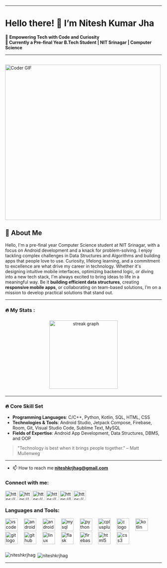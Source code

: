 
---

# Hello there! 👋 I’m Nitesh Kumar Jha

🚀 **Empowering Tech with Code and Curiosity**  
**📍 Currently a Pre-final Year B.Tech Student | NIT Srinagar | Computer Science**

---
 <br>
    <img src="https://media.giphy.com/media/SWoSkN6DxTszqIKEqv/giphy.gif" alt="Coder GIF" width="500">
    
## 📘 About Me

Hello, I'm a pre-final year Computer Science student at NIT Srinagar, with a focus on Android development and a knack for problem-solving. I enjoy tackling complex challenges in Data Structures and Algorithms and building apps that people love to use.
Curiosity, lifelong learning, and a commitment to excellence are what drive my career in technology. Whether it's designing intuitive mobile interfaces, optimizing backend logic, or diving into a new tech stack, I'm always excited to bring ideas to life in a meaningful way.
Be it **building efficient data structures**, creating **responsive mobile apps**, or collaborating on team-based solutions, I’m on a mission to develop practical solutions that stand out.

---

<h3 align="left">🔥   My Stats :</h3>

###

<div align="center">
  <img src="https://streak-stats.demolab.com?user=niteshkrjhag&locale=en&mode=daily&theme=dark&hide_border=false&border_radius=5&order=3" height="220" alt="streak graph"  />
</div>

###

---

### 🔥 Core Skill Set

- **Programming Languages**: C/C++, Python, Kotlin, SQL, HTML, CSS  
- **Technologies & Tools**: Android Studio, Jetpack Compose, Firebase, Room, Git, Visual Studio Code, Sublime Text, MySQL  
- **Fields of Expertise**: Android App Development, Data Structures, DBMS, and OOP  

> "Technology is best when it brings people together." – Matt Mullenweg

---
- 📫 How to reach me **niteshkrjhag@gmail.com**

<h3 align="left">Connect with me:</h3>
<p align="left">
<a href="https://www.linkedin.com/in/nitesh-kr-jha-959595250/" target="blank"><img align="center" src="https://raw.githubusercontent.com/rahuldkjain/github-profile-readme-generator/master/src/images/icons/Social/linked-in-alt.svg" alt="https://www.linkedin.com/in/nitesh-kr-jha-🏹-959595250/" height="30" width="40" /></a>
<a href="https://stackoverflow.com/users/27419971/arjuna" target="blank"><img align="center" src="https://raw.githubusercontent.com/rahuldkjain/github-profile-readme-generator/master/src/images/icons/Social/stack-overflow.svg" alt="https://stackoverflow.com/users/27419971/arjuna" height="30" width="40" /></a>
<a href="https://www.codechef.com/users/niteshkrjha01" target="blank"><img align="center" src="https://cdn.jsdelivr.net/npm/simple-icons@3.1.0/icons/codechef.svg" alt="https://www.codechef.com/users/niteshkrjha01" height="30" width="40" /></a>
<a href="https://codeforces.com/profile/arjuna_undefined" target="blank"><img align="center" src="https://raw.githubusercontent.com/rahuldkjain/github-profile-readme-generator/master/src/images/icons/Social/codeforces.svg" alt="https://codeforces.com/profile/arjuna_undefined" height="30" width="40" /></a>
<a href="https://leetcode.com/u/hero_nitesh/" target="blank"><img align="center" src="https://raw.githubusercontent.com/rahuldkjain/github-profile-readme-generator/master/src/images/icons/Social/leet-code.svg" alt="https://leetcode.com/u/hero_nitesh/" height="30" width="40" /></a>
<a href="https://www.geeksforgeeks.org/user/nitesh01/" target="blank"><img align="center" src="https://raw.githubusercontent.com/rahuldkjain/github-profile-readme-generator/master/src/images/icons/Social/geeks-for-geeks.svg" alt="https://www.geeksforgeeks.org/user/arjunav3y7/" height="30" width="40" /></a>
</p>

<h3 align="left">Languages and Tools:</h3>
<div align="left">
  <img src="https://cdn.jsdelivr.net/gh/devicons/devicon/icons/vscode/vscode-original.svg" height="40" alt="vscode logo"  />
  <img width="12" />
  <img src="https://cdn.jsdelivr.net/gh/devicons/devicon/icons/androidstudio/androidstudio-original.svg" height="40" alt="androidstudio logo"  />
  <img width="12" />
  <img src="https://cdn.jsdelivr.net/gh/devicons/devicon/icons/android/android-original.svg" height="40" alt="android logo"  />
  <img width="12" />
  <img src="https://cdn.jsdelivr.net/gh/devicons/devicon/icons/mysql/mysql-original.svg" height="40" alt="mysql logo"  />
  <img width="12" />
  <img src="https://cdn.jsdelivr.net/gh/devicons/devicon/icons/python/python-original.svg" height="40" alt="python logo"  />
  <img width="12" />
  <img src="https://cdn.jsdelivr.net/gh/devicons/devicon/icons/cplusplus/cplusplus-original.svg" height="40" alt="cplusplus logo"  />
  <img width="12" />
  <img src="https://cdn.jsdelivr.net/gh/devicons/devicon/icons/c/c-original.svg" height="40" alt="c logo"  />
  <img width="12" />
  <img src="https://cdn.jsdelivr.net/gh/devicons/devicon/icons/kotlin/kotlin-original.svg" height="40" alt="kotlin logo"  />
  <img width="12" />
  <img src="https://cdn.jsdelivr.net/gh/devicons/devicon/icons/git/git-original.svg" height="40" alt="git logo"  />
  <img width="12" />
  <img src="https://cdn.jsdelivr.net/gh/devicons/devicon/icons/github/github-original.svg" height="40" alt="github logo"  />
  <img width="12" />
  <img src="https://cdn.jsdelivr.net/gh/devicons/devicon/icons/linux/linux-original.svg" height="40" alt="linux logo"  />
  <img width="12" />
  <img src="https://cdn.jsdelivr.net/gh/devicons/devicon/icons/flask/flask-original.svg" height="40" alt="flask logo"  />
  <img width="12" />
  <img src="https://cdn.jsdelivr.net/gh/devicons/devicon/icons/firebase/firebase-plain.svg" height="40" alt="firebase logo"  />
  <img width="12" />
  <img src="https://cdn.jsdelivr.net/gh/devicons/devicon/icons/html5/html5-original.svg" height="40" alt="html5 logo"  />
  <img width="12" />
  <img src="https://cdn.jsdelivr.net/gh/devicons/devicon/icons/css3/css3-original.svg" height="40" alt="css3 logo"  />
</div>

###

<p><img align="left" src="https://github-readme-stats.vercel.app/api/top-langs?username=niteshkrjhag&show_icons=true&locale=en&layout=compact" alt="niteshkrjhag" /></p>

<p>&nbsp;<img align="center" src="https://github-readme-stats.vercel.app/api?username=niteshkrjhag&show_icons=true&locale=en" alt="niteshkrjhag" /></p>


---
